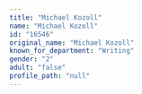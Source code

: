 ```yaml
---
title: "Michael Kozoll"
name: "Michael Kozoll"
id: "16546"
original_name: "Michael Kozoll"
known_for_department: "Writing"
gender: "2"
adult: "false"
profile_path: "null"
---
```

